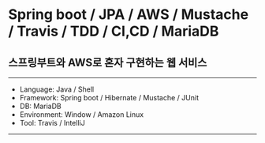 # Spring boot / JPA / AWS / Mustache / Travis / TDD / CI,CD / MariaDB

## 스프링부트와 AWS로 혼자 구현하는 웹 서비스

-------------------------------------------------

* Language: Java / Shell
* Framework: Spring boot / Hibernate / Mustache / JUnit  
* DB: MariaDB  
* Environment: Window / Amazon Linux  
* Tool: Travis / IntelliJ  

-------------------------------------------------

